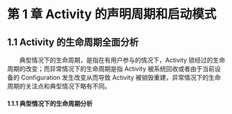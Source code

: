 # 第 1 章 Activity 的声明周期和启动模式

## 1.1 Activity 的生命周期全面分析
　　典型情况下的生命周期，是指在有用户参与的情况下，Activity 锁经过的生命周期的改变；而异常情况下的生命周期是指 Activity 被系统回收或者由于当前设备的 Configuration 发生改变从而导致 Activity 被销毁重建，异常情况下的生命周期的关注点和典型情况下略有不同。

#### 1.1.1 典型情况下的生命周期分析